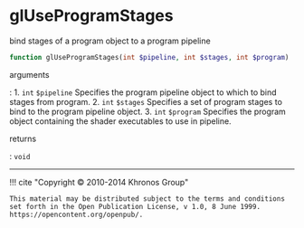 # glUseProgramStages
bind stages of a program object to a program pipeline

```php
function glUseProgramStages(int $pipeline, int $stages, int $program) : void
```

arguments

:    1. `int` `$pipeline` Specifies the program pipeline object to which to bind
    stages from program.
    2. `int` `$stages` Specifies a set of program stages to bind to the program
    pipeline object.
    3. `int` `$program` Specifies the program object containing the shader
    executables to use in pipeline.

returns

:    `void` 

---
     

!!! cite "Copyright © 2010-2014 Khronos Group"

    This material may be distributed subject to the terms and conditions set forth in the Open Publication License, v 1.0, 8 June 1999. https://opencontent.org/openpub/.